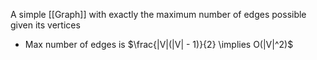 A simple [[Graph]] with exactly the maximum number of edges possible given its vertices
* Max number of edges is $\frac{|V|(|V| - 1)}{2} \implies O(|V|^2)$
